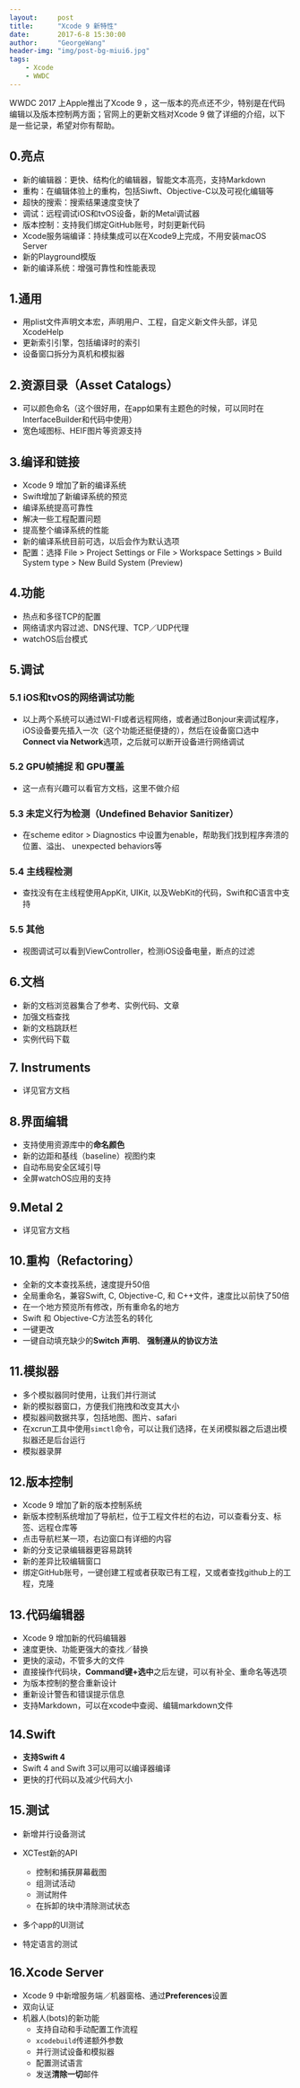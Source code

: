 ```yaml
---
layout:     post
title:      "Xcode 9 新特性"
date:       2017-6-8 15:30:00
author:     "GeorgeWang"
header-img: "img/post-bg-miui6.jpg"
tags:
    - Xcode
    - WWDC
---
```


WWDC 2017 上Apple推出了Xcode 9 ，这一版本的亮点还不少，特别是在代码编辑以及版本控制两方面；官网上的更新文档对Xcode 9 做了详细的介绍，以下是一些记录，希望对你有帮助。

## 0.亮点
* 新的编辑器：更快、结构化的编辑器，智能文本高亮，支持Markdown
* 重构：在编辑体验上的重构，包括Siwft、Objective-C以及可视化编辑等
* 超快的搜索：搜索结果速度变快了
* 调试：远程调试iOS和tvOS设备，新的Metal调试器
* 版本控制：支持我们绑定GitHub账号，时刻更新代码
* Xcode服务端编译：持续集成可以在Xcode9上完成，不用安装macOS Server
* 新的Playground模版
* 新的编译系统：增强可靠性和性能表现

## 1.通用
* 用plist文件声明文本宏，声明用户、工程，自定义新文件头部，详见XcodeHelp
* 更新索引引擎，包括编译时的索引
* 设备窗口拆分为真机和模拟器

## 2.资源目录（Asset Catalogs）
* 可以颜色命名（这个很好用，在app如果有主题色的时候，可以同时在InterfaceBuilder和代码中使用）
* 宽色域图标、HEIF图片等资源支持

## 3.编译和链接
* Xcode 9 增加了新的编译系统
* Swift增加了新编译系统的预览
* 编译系统提高可靠性
* 解决一些工程配置问题
* 提高整个编译系统的性能
* 新的编译系统目前可选，以后会作为默认选项
* 配置：选择 File > Project Settings or File > Workspace Settings > Build System type > New Build System (Preview)


## 4.功能
* 热点和多径TCP的配置
* 网络请求内容过滤、DNS代理、TCP／UDP代理
* watchOS后台模式

## 5.调试
### 5.1 iOS和tvOS的网络调试功能
* 以上两个系统可以通过WI-FI或者远程网络，或者通过Bonjour来调试程序，iOS设备要先插入一次（这个功能还挺便捷的），然后在设备窗口选中 **Connect via Network**选项，之后就可以断开设备进行网络调试

### 5.2 GPU帧捕捉 和 GPU覆盖
* 这一点有兴趣可以看官方文档，这里不做介绍

### 5.3 未定义行为检测（Undefined Behavior Sanitizer）
* 在scheme editor > Diagnostics 中设置为enable，帮助我们找到程序奔溃的位置、溢出、 unexpected behaviors等

### 5.4 主线程检测
* 查找没有在主线程使用AppKit, UIKit, 以及WebKit的代码，Swift和C语言中支持

### 5.5 其他
* 视图调试可以看到ViewController，检测iOS设备电量，断点的过滤

## 6.文档
* 新的文档浏览器集合了参考、实例代码、文章
* 加强文档查找
* 新的文档跳跃栏
* 实例代码下载

## 7. Instruments
* 详见官方文档

## 8.界面编辑
* 支持使用资源库中的**命名颜色**
* 新的边距和基线（baseline）视图约束
* 自动布局安全区域引导
* 全屏watchOS应用的支持

## 9.Metal 2
* 详见官方文档

## 10.重构（Refactoring）
* 全新的文本查找系统，速度提升50倍
* 全局重命名，兼容Swift, C, Objective-C, 和 C++文件，速度比以前快了50倍
* 在一个地方预览所有修改，所有重命名的地方
* Swift 和 Objective-C方法签名的转化
* 一键更改
* 一键自动填充缺少的**Switch 声明**、	**强制遵从的协议方法**

## 11.模拟器
* 多个模拟器同时使用，让我们并行测试
* 新的模拟器窗口，方便我们拖拽和改变其大小
* 模拟器间数据共享，包括地图、图片、safari
* 在xcrun工具中使用`simctl`命令，可以让我们选择，在关闭模拟器之后退出模拟器还是后台运行
* 模拟器录屏

## 12.版本控制
* Xcode 9 增加了新的版本控制系统
* 新版本控制系统增加了导航栏，位于工程文件栏的右边，可以查看分支、标签、远程仓库等
* 点击导航栏某一项，右边窗口有详细的内容
* 新的分支记录编辑器更容易跳转
* 新的差异比较编辑窗口
* 绑定GitHub账号，一键创建工程或者获取已有工程，又或者查找github上的工程，克隆

## 13.代码编辑器
* Xcode 9 增加新的代码编辑器
* 速度更快、功能更强大的查找／替换
* 更快的滚动，不管多大的文件
* 直接操作代码块，**Command键+选中**之后左键，可以有补全、重命名等选项
* 为版本控制的整合重新设计
* 重新设计警告和错误提示信息
* 支持Markdown，可以在xcode中查阅、编辑markdown文件

## 14.Swift
* **支持Swift 4**
* Swift 4 and Swift 3可以用可以编译器编译
* 更快的打代码以及减少代码大小

## 15.测试
* 新增并行设备测试
* XCTest新的API
	* 控制和捕获屏幕截图
	* 组测试活动
	* 测试附件
	* 在拆卸的块中清除测试状态

* 多个app的UI测试
* 特定语言的测试


## 16.Xcode Server

* Xcode 9 中新增服务端／机器窗格、通过**Preferences**设置
* 双向认证
* 机器人(bots)的新功能
	* 支持自动和手动配置工作流程
	* `xcodebuild`传递额外参数
	* 并行测试设备和模拟器
	* 配置测试语言
	* 发送**清除一切**邮件